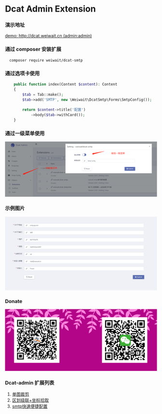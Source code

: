 # Dcat Admin Extension

### 演示地址
[demo: http://dcat.weiwait.cn (admin:admin)](http://dcat.weiwait.cn/admin/demo-distpickers/create 'user: admin psw: admin')

### 通过 composer 安装扩展
```shell
  composer require weiwait/dcat-smtp
```

### 通过选项卡使用
```php
    public function index(Content $content): Content
    {
        $tab = Tab::make();
        $tab->add('SMTP', new \Weiwait\DcatSmtp\Forms\SmtpConfig());

        return $content->title('配置')
            ->body($tab->withCard());
    }
```

### 通过一级菜单使用
![](https://github.com/weiwait/images/blob/main/dcat-smtp-menu.png?raw=true)

### 示例图片
![示例图片](https://github.com/weiwait/images/blob/main/dcat-smtp.png?raw=true)

### Donate
![示例图片](https://github.com/weiwait/images/blob/main/donate.png?raw=true)

### Dcat-admin 扩展列表
1. [单图裁剪](https://github.com/weiwait/dcat-cropper)
2. [区划级联+坐标拾取](https://github.com/weiwait/dcat-distpicker)
3. [smtp快速便捷配置](https://github.com/weiwait/dcat-smtp)
